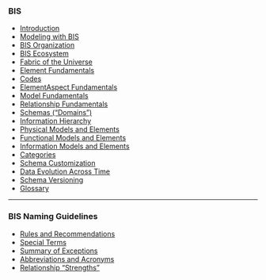 ### BIS

- [Introduction](./index.md)
- [Modeling with BIS](./intro/modeling-with-bis.md)
- [BIS Organization](./intro/bis-organization.md)
- [BIS Ecosystem](./intro/bis-ecosystem.md)
- [Fabric of the Universe](./intro/fabric-of-the-universe.md)
- [Element Fundamentals](./intro/element-fundamentals.md)
- [Codes](./intro/codes.md)
- [ElementAspect Fundamentals](./intro/elementaspect-fundamentals.md)
- [Model Fundamentals](./intro/model-fundamentals.md)
- [Relationship Fundamentals](./intro/relationship-fundamentals.md)
- [Schemas (“Domains”)](./intro/schemas-domains.md)
- [Information Hierarchy](./intro/information-hierarchy.md)
- [Physical Models and Elements](./intro/physical-models-and-elements.md)
- [Functional Models and Elements](./intro/functional-models-and-elements.md)
- [Information Models and Elements](./intro/information-models-and-elements.md)
- [Categories](./intro/categories.md)
- [Schema Customization](./intro/schema-customization.md)
- [Data Evolution Across Time](./intro/appendix-a-data-evolution-across-time.md)
- [Schema Versioning](./intro/schema-versioning-and-generations.md)
- [Glossary](./intro/glossary.md)

<!-- TODO: The following are not linked in...?
./domains/*
./intro/analysis-models-and-elements.md
./intro/appendix-c-bis-domain-design-fundamentals.md
./intro/bis-schema-validation.md
./intro/documents.md
./intro/dynamic-data.md
./intro/forms-profiles-and-features.md
./intro/functional-models-and-elements.md
./intro/information-models-and-elements.md
./intro/mixins.md
./intro/requirements.md
./intro/types-instances-and-catalogs.md
./intro/units.md
-->

---

### BIS Naming Guidelines

- [Rules and Recommendations](./naming-guidelines/rules-and-recommendations.md)
- [Special Terms](./naming-guidelines/special-terms.md)
- [Summary of Exceptions](./naming-guidelines/summary-of-exceptions.md)
- [Abbreviations and Acronyms](./naming-guidelines/standard-abbreviations-and-acronyms.md)
- [Relationship “Strengths”](./naming-guidelines/standard-relationship-strengths-names.md)
